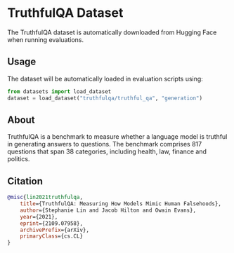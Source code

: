 # TruthfulQA Dataset

The TruthfulQA dataset is automatically downloaded from Hugging Face when running evaluations.

## Usage

The dataset will be automatically loaded in evaluation scripts using:
```python
from datasets import load_dataset
dataset = load_dataset("truthfulqa/truthful_qa", "generation")
```

## About

TruthfulQA is a benchmark to measure whether a language model is truthful in generating answers to questions. The benchmark comprises 817 questions that span 38 categories, including health, law, finance and politics.

## Citation

```bibtex
@misc{lin2021truthfulqa,
    title={TruthfulQA: Measuring How Models Mimic Human Falsehoods},
    author={Stephanie Lin and Jacob Hilton and Owain Evans},
    year={2021},
    eprint={2109.07958},
    archivePrefix={arXiv},
    primaryClass={cs.CL}
}
```

